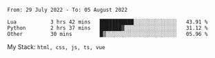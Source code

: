 <!--START_SECTION:waka-->

```text
From: 29 July 2022 - To: 05 August 2022

Lua           3 hrs 42 mins   ███████████░░░░░░░░░░░░░░   43.91 %
Python        2 hrs 37 mins   ███████▓░░░░░░░░░░░░░░░░░   31.12 %
Other         30 mins         █▒░░░░░░░░░░░░░░░░░░░░░░░   05.96 %
```

<!--END_SECTION:waka-->
My Stack: `html, css, js, ts, vue`
